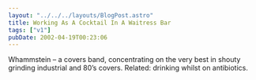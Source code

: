 ```yaml
---
layout: "../../../layouts/BlogPost.astro"
title: Working As A Cocktail In A Waitress Bar
tags: ["v1"]
pubDate: 2002-04-19T00:23:06
---
```


Whammstein &#8211; a covers band, concentrating on the very best in shouty grinding industrial and 80&#8217;s covers. Related: drinking whilst on antibiotics.
